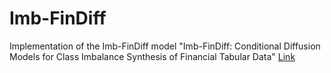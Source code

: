 # Imb-FinDiff
Implementation of the Imb-FinDiff model "Imb-FinDiff: Conditional Diffusion Models for Class Imbalance Synthesis of Financial Tabular Data" [Link](https://dl.acm.org/doi/10.1145/3677052.3698659)
